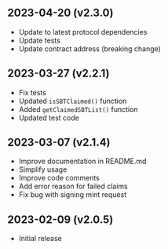 2023-04-20 (v2.3.0)
-------------------

- Update to latest protocol dependencies
- Update tests
- Update contract address (breaking change)

2023-03-27 (v2.2.1)
-------------------

- Fix tests
- Updated `isSBTClaimed()` function
- Added `getClaimedSBTList()` function
- Updated test code

2023-03-07 (v2.1.4)
-------------------

- Improve documentation in README.md
- Simplify usage
- Improve code comments
- Add error reason for failed claims
- Fix bug with signing mint request

2023-02-09 (v2.0.5)
-------------------

- Initial release